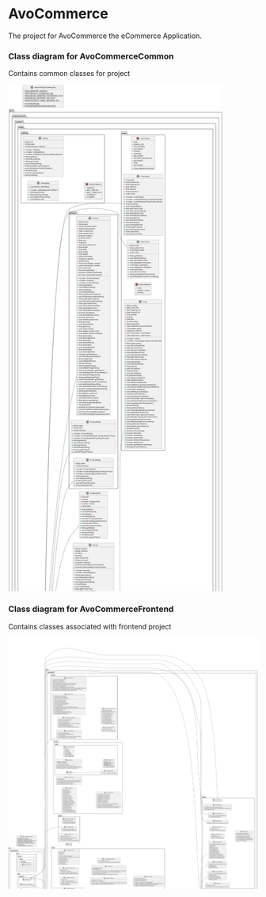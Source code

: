 # AvoCommerce
The project for AvoCommerce the eCommerce Application.

<p><h3>Class diagram for AvoCommerceCommon</h3> Contains common classes for project</p>

<img src="avoCommerceCommon.png">

<p><h3>Class diagram for AvoCommerceFrontend</h3> Contains classes associated with frontend project</p>

<img src="avoCommerceFrontend.png">